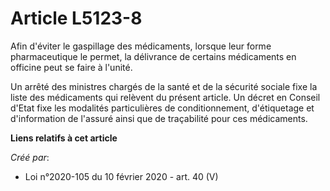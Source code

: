 # Article L5123-8

Afin d'éviter le gaspillage des médicaments, lorsque leur forme pharmaceutique le permet, la délivrance de certains
médicaments en officine peut se faire à l'unité.

Un arrêté des ministres chargés de la santé et de la sécurité sociale fixe la liste des médicaments qui relèvent du présent
article. Un décret en Conseil d'Etat fixe les modalités particulières de conditionnement, d'étiquetage et d'information de
l'assuré ainsi que de traçabilité pour ces médicaments.

**Liens relatifs à cet article**

_Créé par_:

  - Loi n°2020-105 du 10 février 2020 - art. 40 (V)
